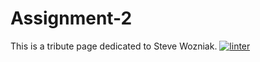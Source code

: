 # Assignment-2
This is a tribute page dedicated to Steve Wozniak.
[![linter](https://github.com/Dania-Liu/Assignment-2/workflows/linter/badge.svg)](https://github.com/marketplace/actions/super-linter)
